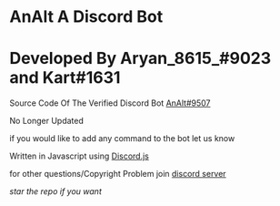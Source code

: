 # AnAlt A Discord Bot
# Developed By Aryan_8615_#9023 and Kart#1631

Source Code Of The Verified Discord Bot [AnAlt#9507](https://discord.com/api/oauth2/authorize?client_id=780294659977117718&permissions=260117621879&scope=applications.commands%20bot)

No Longer Updated

if you would like to add any command to the bot let us know 

Written in Javascript using [Discord.js](https://github.com/discordjs/discord.js)

for other questions/Copyright Problem join [discord server](https://discord.gg/2YJxNtmpAd)

_star the repo if you want_

